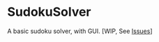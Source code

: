 # SudokuSolver
A basic sudoku solver, with GUI. [WIP, See [Issues](https://github.com/ir-g/SudokuSolver/issues)]
